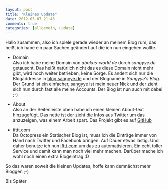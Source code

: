 ```yaml
---
layout: post
title: "Kleines Update"
date: 2012-05-07 21:43
comments: true
categories: [allgemein, update]
---
```

Hallo zusammen,
also ich spiele gerade wieder an meinem Blog rum, das heißt ich habe ein paar Sachen geändert auf die ich nun eingehen wollte.

*  Domain   
Also ich habe meine Domain von *abakus-world.de* durch *sangyye.de* getauscht. 
Das heißt natürlich nicht das es diese Domain nicht mehr gibt, wird noch weiter betrieben, keine Sorge.
Es ändert sich nur die Blogaddresse in [blog.sangyye.de](http://blog.sangyye.de) und der Blogname in *Sangyye's Blog*.
Der Grund ist ein einfacher, sangyye ist mein neuer Nick und der zieht sich nun durch fast alle meine Accounts. Der Blog ist nun auch mit dabei ;-)

*  About   
Also an der Seitenleiste oben habe ich einen kleinen About-text hinzugefügt.
Das nette ist der zieht die Infos aus Twitter um das anzuzeigen, was einem Arbeit spart.
Das Projekt gibt es auf [GitHub](https://github.com/dharFr/octo-about-me-from-twitter)

*  ifttt.com   
Da Octopress ein Statischer Blog ist, muss ich die Einträge immer von Hand nach Twitter und Facebook bringen.
Auf Dauer etwas lästig. Und daher benutze ich nun [ifttt.com](http://ifttt.com) um das zu automatisieren.
Ein echt toller Service und damit kann man noch viel mehr machen. Darüber mache ich wohl noch einen extra Blogeintrag :D

So das waren soweit die kleinen Updates, hoffe kann demnächst mehr Bloggen ;-)

Bis Später

